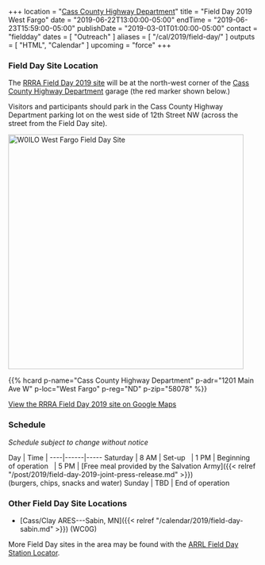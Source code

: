 +++
location = "[Cass County Highway Department](/places/cass-county-highway-department/)"
title = "Field Day 2019 West Fargo"
date = "2019-06-22T13:00:00-05:00"
endTime = "2019-06-23T15:59:00-05:00"
publishDate = "2019-03-01T01:00:00-05:00"
contact = "fieldday"
dates = [ "Outreach" ]
aliases = [ "/cal/2019/field-day/" ]
outputs = [ "HTML", "Calendar" ]
upcoming = "force"
+++
### Field Day Site Location

The [RRRA Field Day 2019 site](https://www.google.com/maps/place/46%C2%B052'33.7%22N+96%C2%B055'11.2%22W/@46.8758746,-96.9215708,274m/data=!3m1!1e3!4m14!1m7!3m6!1s0x52cf34bb7797e871:0xb83bd0531febdbda!2sWest+Fargo,+ND!3b1!8m2!3d46.8769487!4d-96.8999057!3m5!1s0x0:0x0!7e2!8m2!3d46.8760285!4d-96.9197808)
will be at the north-west corner of the [Cass County Highway Department](/places/cass-county-highway-department/) garage
(the red marker shown below.)

Visitors and participants should park in the Cass County Highway Department parking lot on the
west side of 12th Street NW (across the street from the Field Day site).

<a data-flickr-embed="true" href="https://www.flickr.com/photos/147076354@N03/34609732591/in/dateposted-public/" title="W0ILO West Fargo Field Day Site"><img src="https://live.staticflickr.com/65535/34609732591_bb422a376e.jpg" width="474" height="474" alt="W0ILO West Fargo Field Day Site"></a><script async src="//embedr.flickr.com/assets/client-code.js" charset="utf-8"></script>

<span class="genericon genericon-location"></span>
{{% hcard p-name="Cass County Highway Department" p-adr="1201 Main Ave W" p-loc="West Fargo" p-reg="ND" p-zip="58078" %}}

[View the RRRA Field Day 2019 site on Google Maps](https://www.google.com/maps/place/46%C2%B052'33.7%22N+96%C2%B055'11.2%22W/@46.8758746,-96.9215708,274m/data=!3m1!1e3!4m14!1m7!3m6!1s0x52cf34bb7797e871:0xb83bd0531febdbda!2sWest+Fargo,+ND!3b1!8m2!3d46.8769487!4d-96.8999057!3m5!1s0x0:0x0!7e2!8m2!3d46.8760285!4d-96.9197808)

### Schedule

*Schedule subject to change without notice*

Day | Time | 
----|------|-----
Saturday | 8 AM | Set-up
&nbsp; | 1 PM | Beginning of operation
&nbsp; | 5 PM | [Free meal provided by the Salvation Army]({{< relref "/post/2019/field-day-2019-joint-press-release.md" >}}) <br/>(burgers, chips, snacks and water)
Sunday | TBD | End of operation

### Other Field Day Site Locations

* [Cass/Clay ARES---Sabin, MN]({{< relref "/calendar/2019/field-day-sabin.md" >}}) (WC0G)

More Field Day sites in the area may be found with the 
[ARRL Field Day Station Locator](http://www.arrl.org/field-day-locator).
